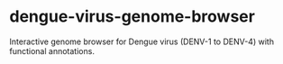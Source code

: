 # dengue-virus-genome-browser
Interactive genome browser for Dengue virus (DENV-1 to DENV-4) with functional annotations.
